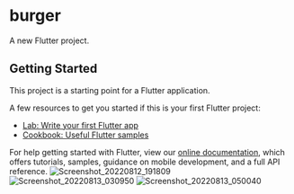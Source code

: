 # burger

A new Flutter project.

## Getting Started

This project is a starting point for a Flutter application.

A few resources to get you started if this is your first Flutter project:

- [Lab: Write your first Flutter app](https://flutter.dev/docs/get-started/codelab)
- [Cookbook: Useful Flutter samples](https://flutter.dev/docs/cookbook)

For help getting started with Flutter, view our
[online documentation](https://flutter.dev/docs), which offers tutorials,
samples, guidance on mobile development, and a full API reference.
![Screenshot_20220812_191809](https://user-images.githubusercontent.com/40968259/184464384-fd219410-df25-4087-b551-29cdd400d5c4.png)
![Screenshot_20220813_030950](https://user-images.githubusercontent.com/40968259/184464427-23431607-0259-461d-adb9-ca8c03e8e0c8.png)
![Screenshot_20220813_050040](https://user-images.githubusercontent.com/40968259/184464470-71690ddd-a751-4202-800c-9fb94fafb3cb.png)

